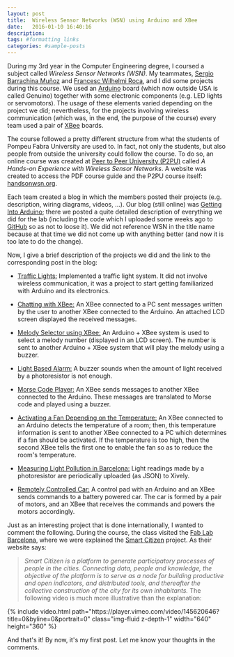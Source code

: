 ```yaml
---
layout: post
title:  Wireless Sensor Networks (WSN) using Arduino and XBee
date:   2016-01-10 16:40:16
description: 
tags: #formatting links
categories: #sample-posts
---
```


During my 3rd year in the Computer Engineering degree, I coursed a subject called _Wireless Sensor Networks (WSN)_. My teammates, [Sergio Barrachina Muñoz](https://es.linkedin.com/in/sergiobarrachina) and [Francesc Wilhelmi Roca](https://es.linkedin.com/in/francesc-wilhelmi-roca-59395888), and I did some projects during this course. We used an [Arduino](https://www.arduino.cc/) board (which now outside USA is called Genuino) together with some electronic components (e.g. LED lights or servomotors). The usage of these elements varied depending on the project we did; nevertheless, for the projects involving wireless communication (which was, in the end, the purpose of the course) every team used a pair of [XBee](http://www.digi.com/lp/xbee) boards.

The course followed a pretty different structure from what the students of Pompeu Fabra University are used to. In fact, not only the students, but also people from outside the university could follow the course. To do so, an online course was created at [Peer to Peer University (P2PU)](https://courses.p2pu.org/en/) called _A Hands-on Experience with Wireless Sensor Networks_. A website was created to access the PDF course guide and the P2PU course itself: [handsonwsn.org](http://handsonwsn.org/).

Each team created a blog in which the members posted their projects (e.g. description, wiring diagrams, videos, ...). Our blog (still online) was [Getting Into Arduino](http://getting-into-arduino.blogspot.com.es/); there we posted a quite detailed description of everything we did for the lab (including the code which I uploaded some weeks ago to [GitHub](https://github.com/ertsiger/wsn-arduino-labs) so as not to loose it). We did not reference WSN in the title name because at that time we did not come up with anything better (and now it is too late to do the change).

Now, I give a brief description of the projects we did and the link to the corresponding post in the blog:
- [Traffic Lights:](http://getting-into-arduino.blogspot.com.es/2014/04/practice-blinking-led.html) Implemented a traffic light system. It did not involve wireless communication, it was a project to start getting familiarized with Arduino and its electronics.

- [Chatting with XBee:](http://getting-into-arduino.blogspot.com.es/2014/04/practice-chatting-with-xbee_10.html) An XBee connected to a PC sent messages written by the user to another XBee connected to the Arduino. An attached LCD screen displayed the received messages.

- [Melody Selector using XBee:](http://getting-into-arduino.blogspot.com.es/2014/05/practice-melody-selector-using-xbee.html) An Arduino + XBee system is used to select a melody number (displayed in an LCD screen). The number is sent to another Arduino + XBee system that will play the melody using a buzzer.

- [Light Based Alarm:](http://getting-into-arduino.blogspot.com.es/2014/05/practice-sunset-project.html) A buzzer sounds when the amount of light received by a photoresistor is not enough.

- [Morse Code Player:](http://getting-into-arduino.blogspot.com.es/2014/05/practice-morse-code-player.html) An XBee sends messages to another XBee connected to the Arduino. These messages are translated to Morse code and played using a buzzer.

- [Activating a Fan Depending on the Temperature:](http://getting-into-arduino.blogspot.com.es/2014/05/practice-activating-fan-depending-on.html) An XBee connected to an Arduino detects the temperature of a room; then, this temperature information is sent to another XBee connected to a PC which determines if a fan should be activated. If the temperature is too high, then the second XBee tells the first one to enable the fan so as to reduce the room's temperature.

- [Measuring Light Pollution in Barcelona:](http://getting-into-arduino.blogspot.com.es/2014/06/practice-measuring-light-pollution-in.html) Light readings made by a photoresistor are periodically uploaded (as JSON) to Xively.

- [Remotely Controlled Car:](http://getting-into-arduino.blogspot.com.es/2014/06/practice-remotely-controlling-car-with.html) A control pad with an Arduino and an XBee sends commands to a battery powered car. The car is formed by a pair of motors, and an XBee that receives the commands and powers the motors accordingly.

Just as an interesting project that is done internationally, I wanted to comment the following. During the course, the class visited the [Fab Lab Barcelona](http://fablabbcn.org/), where we were explained the [Smart Citizen](https://smartcitizen.me/) project. As their website says: 
> _Smart Citizen is a platform to generate participatory processes of people in the cities. Connecting data, people and knowledge, the objective of the platform is to serve as a node for building productive and open indicators, and distributed tools, and thereafter the collective construction of the city for its own inhabitants._
The following video is much more illustrative than the explanation:

<div class="text-center embed-responsive embed-responsive-16by9">
{% include video.html path="https://player.vimeo.com/video/145620646?title=0&byline=0&portrait=0" class="img-fluid z-depth-1" width="640" height="360" %}
</div>

And that's it! By now, it's my first post. Let me know your thoughts in the comments.
